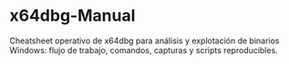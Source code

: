 # x64dbg-Manual
Cheatsheet operativo de x64dbg para análisis y explotación de binarios Windows: flujo de trabajo, comandos, capturas y scripts reproducibles.
